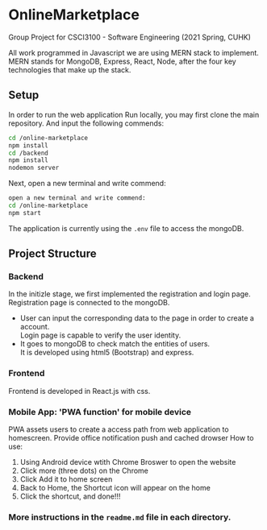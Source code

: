 # OnlineMarketplace
Group Project for CSCI3100 - Software Engineering (2021 Spring, CUHK)


All work programmed in Javascript
we are using MERN stack to implement. MERN stands for MongoDB, Express, React, Node, after the four key technologies that make up the stack.


## Setup
In order to run the web application Run locally, you may first clone the main repository. And input the following commends:


```sh
cd /online-marketplace
npm install
cd /backend
npm install
nodemon server 
```
Next, open a new terminal and write commend:

```sh
open a new terminal and write commend:   
cd /online-marketplace  
npm start  
```

The application is currently using the `.env` file to access the mongoDB.

## Project Structure
  
  
  ### Backend
  In the initizle stage,  we first implemented the registration and login page.  
  Registration page is connected to the mongoDB.  
  * User can input the corresponding data to the page in order to create a account.  
  Login page is capable to verify the user identity. 
  * It goes to mongoDB to check match the entities of users.  
  It is developed using html5 (Bootstrap) and express.
  
  ### Frontend
  Frontend is developed in React.js with css.
  

### Mobile App: 'PWA function' for mobile device  
PWA assets users to create a access path from web application to homescreen. Provide office notification push and cached drowser
How to use:  
1. Using Android device wtith Chrome Broswer to open the website  
2. Click more (three dots) on the Chrome  
3. Click Add it to home screen  
4. Back to Home, the Shortcut icon will appear on the home  
5. Click the shortcut, and done!!!  

### More instructions in the ``` readme.md ``` file in each directory. 
